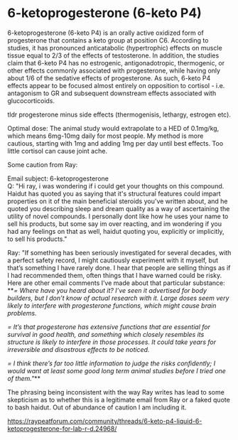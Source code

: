 # 6-ketoprogesterone (6-keto P4)
6-ketoprogesterone (6-keto P4) is an orally active oxidized form of progesterone that contains a keto group at position C6. According to studies, it has pronounced anticatabolic (hypertrophic) effects on muscle tissue equal to 2/3 of the effects of testosterone. In addition, the studies claim that 6-keto P4 has no estrogenic, antigonadotropic, thermogenic, or other effects commonly associated with progesterone, while having only about 1/6 of the sedative effects of progesterone. As such, 6-keto P4 effects appear to be focused almost entirely on opposition to cortisol - i.e. antagonism to GR and subsequent downstream effects associated with glucocorticoids.

tldr progesterone minus side effects (thermogenisis, lethargy, estrogen etc).

Optimal dose: The animal study would extrapolate to a HED of 0.1mg/kg, which means 6mg-10mg daily for most people. My method is more cautious, starting with 1mg and adding 1mg per day until best effects. Too little cortisol can cause joint ache.

Some caution from Ray:

Email subject: 6-ketoprogesterone  
Q: "Hi ray, i was wondering if i could get your thoughts on this compound. Haidut has quoted you as saying that it's structural features could impart properties on it of the main beneficial steroids you've written about, and he quoted you describing sleep and dream quality as a way of ascertaining the utility of novel compounds. I personally dont like how he uses your name to sell his products, but some say im over reacting, and im wondering if you had any feelings on that as well, haidut quoting you, explicitly or implicitly, to sell his products."  
  
Ray: "If something has been seriously investigated for several decades, with a perfect safety record, I might cautiously experiment with it myself, but that’s something I have rarely done. I hear that people are selling things as if I had recommended them, often things that I have warned could be risky. Here are other email comments I’ve made about that particular substance:  
**_= Where have you heard about it? I’ve seen it advertised for body builders, but I don’t know of actual research with it. Large doses seem very likely to interfere with progesterone functions, which might cause brain problems._  
  
_= It’s that progesterone has extensive functions that are essential for survival in good health, and something which closely resembles its structure is likely to interfere in those processes. It could take years for irreversible and disastrous effects to be noticed._  
  
_= I think there’s far too little information to judge the risks confidently; I would want at least some good long term animal studies before I tried one of them."_**

The phrasing being inconsistent with the way Ray writes has lead to some skepticism as to whether this is a legitimate email from Ray or a faked quote to bash haidut. Out of abundance of caution I am including it.



https://raypeatforum.com/community/threads/6-keto-p4-liquid-6-ketoprogesterone-for-lab-r-d.24968/